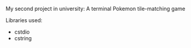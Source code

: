 My second project in university: A terminal Pokemon tile-matching game

Libraries used:

- cstdio
- cstring
